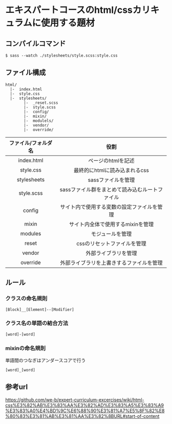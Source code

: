 # エキスパートコースのhtml/cssカリキュラムに使用する題材

## コンパイルコマンド

```
$ sass --watch ./stylesheets/style.scss:style.css
```

## ファイル構成

```
html/
  |-  index.html
  |-  style.css
  |-  stylesheets/
        |-  _reset.scss
        |-  style.scss
        |-  config/
        |-  mixin/
        |-  modulels/
        |-  vendor/
        |-  override/
```

ファイル/フォルダ名 | 役割
:-:                 | :-:
index.html          | ページのhtmlを記述
style.css           | 最終的にhtmlに読み込まれるcss
stylesheets         | sassファイルを管理
style.scss          | sassファイル群をまとめて読み込むルートファイル
config              | サイト内で使用する変数の設定ファイルを管理
mixin               | サイト内全体で使用するmixinを管理
modules             | モジュールを管理
reset               | cssのリセットファイルを管理
vendor              | 外部ライブラリを管理
override            | 外部ライブラリを上書きするファイルを管理

## ルール

### クラスの命名規則

```
[Block]__[Element]--[Modifier]
```

### クラス名の単語の結合方法

```
[word]-[word]
```

### mixinの命名規則

単語間のつなぎはアンダースコアで行う

```
[word]_[word]
```

## 参考url

https://github.com/we-b/expert-curriculum-excercises/wiki/html-css%E3%82%AB%E3%83%AA%E3%82%AD%E3%83%A5%E3%83%A9%E3%83%A0%E4%BD%9C%E6%88%90%E3%81%A7%E5%8F%82%E8%80%83%E3%81%AB%E3%81%AA%E3%82%8BURL#start-of-content
